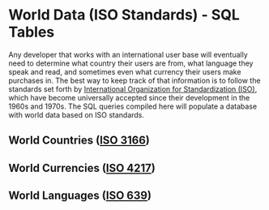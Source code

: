 World Data (ISO Standards) - SQL Tables
=======================================

Any developer that works with an international user base will eventually need to determine what country their users are from, what language they speak and read, and sometimes even what currency their users make purchases in. The best way to keep track of that information is to follow the standards set forth by [International Organization for Standardization (ISO)](http://www.iso.org/), which have become universally accepted since their development in the 1960s and 1970s. The SQL queries compiled here will populate a database with world data based on ISO standards.

World Countries ([ISO 3166](http://www.iso.org/iso/home/standards/country_codes.htm))
--------------------------

World Currencies ([ISO 4217](http://www.iso.org/iso/home/standards/currency_codes.htm))
---------------------------

World Languages ([ISO 639](http://www.iso.org/iso/home/standards/language_codes.htm))
-------------------------
